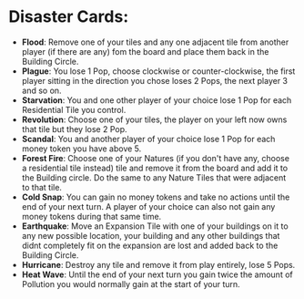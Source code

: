 # Disaster Cards:
- **Flood**:
  Remove one of your tiles and any one adjacent tile from another player (if there are any) fom the board and place them back in the Building Circle.
- **Plague**:
  You lose 1 Pop, choose clockwise or counter-clockwise, the first player sitting in the direction you chose loses 2 Pops, the next player 3 and so on.
- **Starvation**:
  You and one other player of your choice lose 1 Pop for each Residential Tile you control.
- **Revolution**:
  Choose one of your tiles, the player on your left now owns that tile but they lose 2 Pop.
- **Scandal**:
  You and another player of your choice lose 1 Pop for each money token you have above 5.
- **Forest Fire**:
  Choose one of your Natures (if you don't have any, choose a residential tile instead) tile and remove it from the board and add it to the Building circle. Do the same to any Nature Tiles that were adjacent to that tile.
- **Cold Snap**:
  You can gain no money tokens and take no actions until the end of your next turn. A player of your choice can also not gain any money tokens during that same time.
- **Earthquake**:
  Move an Expansion Tile with one of your buildings on it to any new possible location, your building and any other buildings that didnt completely fit on the expansion are lost and added back to the Building Circle.
- **Hurricane**:
  Destroy any tile and remove it from play entirely, lose 5 Pops.
- **Heat Wave**:
  Until the end of your next turn you gain twice the amount of Pollution you would normally gain at the start of your turn.
  

